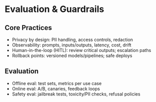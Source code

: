 # Evaluation & Guardrails

## Core Practices
- Privacy by design: PII handling, access controls, redaction
- Observability: prompts, inputs/outputs, latency, cost, drift
- Human-in-the-loop (HITL): review critical outputs; escalation paths
- Rollback points: versioned models/pipelines; safe deploys

## Evaluation
- Offline eval: test sets, metrics per use case
- Online eval: A/B, canaries, feedback loops
- Safety eval: jailbreak tests, toxicity/PII checks, refusal policies

